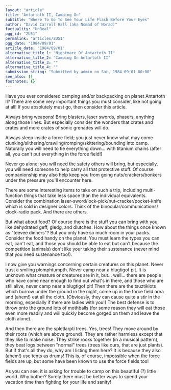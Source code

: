 ```yaml
---
layout: "article"
title: "Antartoth II, Camping On"
subtitle: "Where To Go To See Your Life Flash Before Your Eyes"
author: "David Carroll Hall (aka Nomad of Norad)"
factuality: "UnReal"
pgg_id: "2U51"
permalink: "articles/2U51"
pgg_date: "1984/09/01"
article_date: "1984/09/01"
alternative_title_1: "Nightmare Of Antartoth II"
alternative_title_2: "Camping On Antartoth II"
alternative_title_3: ""
alternative_title_4: ""
submission_string: "Submitted by admin on Sat, 1984-09-01 00:00"
see_also: []
footnotes: {}
---
```

<div>
<p>Have you ever considered camping and/or backpacking on planet Antartoth II? There are some very important things you must consider, like not going at all! If you absolutely must go, then consider this article.</p>
<p>Always bring weapons! Bring blasters, laser swords, phasers, anything along those lines. But especially consider the wonders that crates and crates and more crates of sonic grenades will do.</p>
<p>Always sleep inside a force field; you just never know what may come clunking/slithering/crawling/romping/skittering/bounding into camp. Naturally you will need to tie everything down... with titanium chains (after all, you can't put everything in the force field!)</p>
<p>Never go alone; you will need the safety others will bring, but especially, you will need someone to help carry all that protective stuff. Of course companionship may also help keep you from going nuts/crackers/bonkers under the pressure you'll encounter here.</p>
<p>There are some interesting items to take on such a trip, including multi- function things that take less space than the individual equivalents. Consider the combination laser-sword/lock-pick/nut-cracker/pocket-knife which is sold in designer colors. Think of the binocular/communications/ clock-radio pack. And there are others.</p>
<p>But what about food? Of course there is the stuff you can bring with you, like dehydrated geff, gledg, and dlutches. How about the things once known as "teevee dinners"? But you only have so much room in your packs. Consider the food handy on the planet. You must learn the types you can eat, can't eat, and those you should be able to eat but can't because the competition (animals) don't like your taking their sustenance (never mind that you need sustenance too!).</p>
<p>I now give you warnings concerning certain creatures on this planet. Never trust a smiling plomphtumpth. Never camp near a blugtigof pit. It is unknown what creature or creatures are in it, but... well... there are people who have come near enough to find out what's in there, and those who are still alive, never camp near a blugtigof pit! Then there are the tsuztiklots which burrow under the ground in the night, come up in the force field area and (ahem!) eat all the cloth. (Obviously, they can cause quite a stir in the morning, especially if there are ladies with you!) The best defense is to throw onto the ground lots of mothballs (for some reason they will eat those even more readily and will quickly become gorged on them and leave the cloth alone).</p>
<p>And then there are the spletlarpti trees. Yes, trees! They move around by their roots (which are above ground). They are rather harmless except that they like to make noise. They strike rocks together (in a musical pattern), they beat logs between "normal" trees (trees like ours, that are just plants). But if that's all they do, why am I listing them here? It is because they also (ahem!) use tents as drums! This is, of course, impossible when the force fields are up, but some have been known to use the force fields too!</p>
<p>As you can see, it is asking for trouble to camp on this beautiful (?) little world. Why bother? Surely there must be better ways to spend your vacation time than fighting for your life and sanity! <!--Amazon_CLS_IM_END--></p>
</div>


